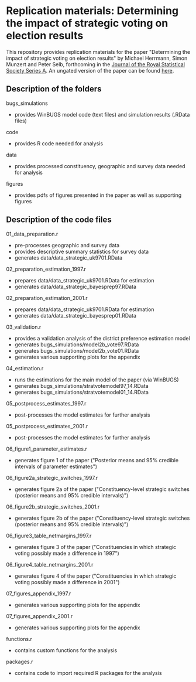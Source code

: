 # Replication materials: Determining the impact of strategic voting on election results

This repository provides replication materials for the paper "Determining the impact of strategic voting on election results" by Michael Herrmann, Simon Munzert and Peter Selb, forthcoming in the [Journal of the Royal Statistical Society Series A](http://onlinelibrary.wiley.com/journal/10.1111/(ISSN)1467-985X). An ungated version of the paper can be found [here](http://papers.ssrn.com/sol3/papers.cfm?abstract_id=2127621).

## Description of the folders

bugs_simulations
- provides WinBUGS model code (text files) and simulation results (.RData files)

code
- provides R code needed for analysis

data
- provides processed constituency, geographic and survey data needed for analysis

figures
- provides pdfs of figures presented in the paper as well as supporting figures


## Description of the code files

01_data_preparation.r
- pre-processes geographic and survey data 
- provides descriptive summary statistics for survey data
- generates data/data_strategic_uk9701.RData

02_preparation_estimation_1997.r
- prepares data/data_strategic_uk9701.RData for estimation
- generates data/data_strategic_bayesprep97.RData

02_preparation_estimation_2001.r
- prepares data/data_strategic_uk9701.RData for estimation
- generates data/data_strategic_bayesprep01.RData

03_validation.r
- provides a validation analysis of the district preference estimation model
- generates bugs_simulations/model2b_vote97.RData
- generates bugs_simulations/model2b_vote01.RData
- generates various supporting plots for the appendix

04_estimation.r
- runs the estimations for the main model of the paper (via WinBUGS)
- generates bugs_simulations/stratvotemodel97_14.RData
- generates bugs_simulations/stratvotemodel01_14.RData

05_postprocess_estimates_1997.r
- post-processes the model estimates for further analysis

05_postprocess_estimates_2001.r
- post-processes the model estimates for further analysis

06_figure1_parameter_estimates.r
- generates figure 1 of the paper ("Posterior means and 95% credible intervals of parameter estimates")

06_figure2a_strategic_switches_1997.r
- generates figure 2a of the paper ("Constituency-level strategic switches (posterior means and 95% credible intervals)")

06_figure2b_strategic_switches_2001.r
- generates figure 2b of the paper ("Constituency-level strategic switches (posterior means and 95% credible intervals)")

06_figure3_table_netmargins_1997.r
- generates figure 3 of the paper ("Constituencies in which strategic voting possibly made a difference in 1997")

06_figure4_table_netmargins_2001.r
- generates figure 4 of the paper ("Constituencies in which strategic voting possibly made a difference in 2001")

07_figures_appendix_1997.r
- generates various supporting plots for the appendix

07_figures_appendix_2001.r
- generates various supporting plots for the appendix

functions.r
- contains custom functions for the analysis

packages.r
- contains code to import required R packages for the analysis



